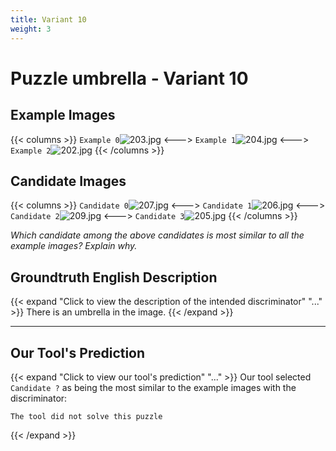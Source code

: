 ```yaml
---
title: Variant 10
weight: 3
---
```


# Puzzle umbrella - Variant 10

## Example Images
{{< columns >}}
`Example 0`![203.jpg](/natscene-data/images/203.jpg)
<--->
`Example 1`![204.jpg](/natscene-data/images/204.jpg)
<--->
`Example 2`![202.jpg](/natscene-data/images/202.jpg)
{{< /columns >}}

## Candidate Images
{{< columns >}}
`Candidate 0`![207.jpg](/natscene-data/images/207.jpg)
<--->
`Candidate 1`![206.jpg](/natscene-data/images/206.jpg)
<--->
`Candidate 2`![209.jpg](/natscene-data/images/209.jpg)
<--->
`Candidate 3`![205.jpg](/natscene-data/images/205.jpg)
{{< /columns >}}

*Which candidate among the above candidates is most similar to all the example images? Explain why.*

## Groundtruth English Description

{{< expand "Click to view the description of the intended discriminator" "..." >}}
There is an umbrella in the image.
{{< /expand >}}

---



## Our Tool's Prediction

{{< expand "Click to view our tool's prediction" "..." >}}
Our tool selected `Candidate ?` as being the most similar to the example images with the discriminator:
```plaintext
The tool did not solve this puzzle
```
{{< /expand >}}
